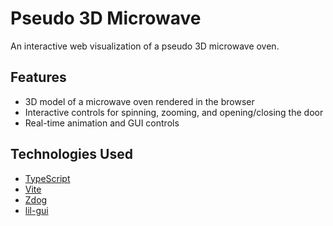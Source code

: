 # Pseudo 3D Microwave

An interactive web visualization of a pseudo 3D microwave oven.

## Features

- 3D model of a microwave oven rendered in the browser
- Interactive controls for spinning, zooming, and opening/closing the door
- Real-time animation and GUI controls

## Technologies Used

- [TypeScript](https://www.typescriptlang.org/)
- [Vite](https://vitejs.dev/)
- [Zdog](https://zzz.dog/)
- [lil-gui](https://github.com/georgealways/lil-gui)
